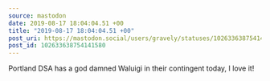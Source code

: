 ```yaml
---
source: mastodon
date: 2019-08-17 18:04:04.51 +00
title: "2019-08-17 18:04:04.51 +00"
post_uri: https://mastodon.social/users/gravely/statuses/102633638754141580
post_id: 102633638754141580
---
```

Portland DSA has a god damned Waluigi in their contingent today, I love it!


